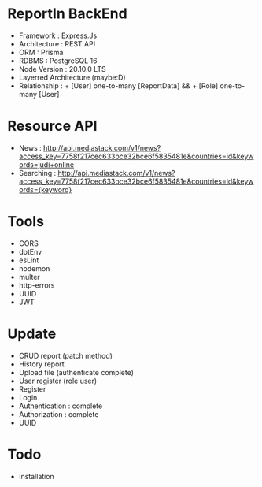 # ReportIn BackEnd
+ Framework : Express.Js
+ Architecture : REST API
+ ORM : Prisma
+ RDBMS : PostgreSQL 16
+ Node Version : 20.10.0 LTS
+ Layerred Architecture (maybe:D)
+ Relationship : + [User] one-to-many [ReportData] && + [Role] one-to-many [User]

# Resource API 
+ News : http://api.mediastack.com/v1/news?access_key=7758f217cec633bce32bce6f5835481e&countries=id&keywords=judi+online
+ Searching : http://api.mediastack.com/v1/news?access_key=7758f217cec633bce32bce6f5835481e&countries=id&keywords={keyword}

# Tools
+ CORS
+ dotEnv
+ esLint
+ nodemon
+ multer
+ http-errors
+ UUID
+ JWT

# Update
+ CRUD report (patch method)
+ History report
+ Upload file (authenticate complete)
+ User register (role user)
+ Register
+ Login
+ Authentication : complete
+ Authorization :  complete
+ UUID

# Todo
+ installation